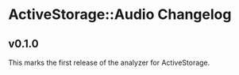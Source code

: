 # ActiveStorage::Audio Changelog

## v0.1.0

This marks the first release of the analyzer for ActiveStorage.
